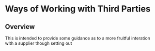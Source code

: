 
# Ways of Working with Third Parties
## Overview
This is intended to provide some guidance as to a more fruitful interation with a supplier though setting out 
